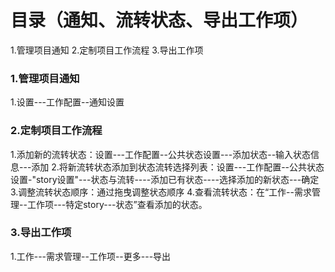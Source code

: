 # 目录（通知、流转状态、导出工作项）
1.管理项目通知
2.定制项目工作流程
3.导出工作项

### 1.管理项目通知
1.设置---工作配置--通知设置

### 2.定制项目工作流程
1.添加新的流转状态：设置---工作配置--公共状态设置---添加状态--输入状态信息---添加
2.将新流转状态添加到状态流转选择列表：设置---工作配置--公共状态设置-"story设置"---状态与流转----添加已有状态----选择添加的新状态---确定
3.调整流转状态顺序：通过拖曳调整状态顺序
4.查看流转状态：在“工作--需求管理--工作项---特定story---状态”查看添加的状态。

### 3.导出工作项
1.工作---需求管理--工作项--更多---导出